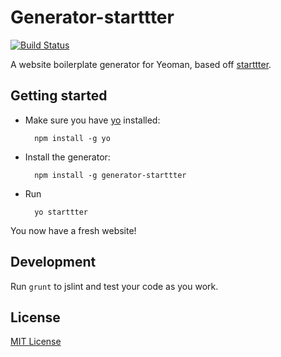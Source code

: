 # Generator-starttter
[![Build Status](https://secure.travis-ci.org/taktran/generator-starttter.png?branch=master)](https://travis-ci.org/taktran/generator-starttter)

A website boilerplate generator for Yeoman, based off [starttter](https://github.com/taktran/starttter).

## Getting started

* Make sure you have [yo](https://github.com/yeoman/yo) installed:

        npm install -g yo

* Install the generator:

        npm install -g generator-starttter

* Run

        yo starttter

You now have a fresh website!

## Development

Run `grunt` to jslint and test your code as you work.

## License
[MIT License](http://en.wikipedia.org/wiki/MIT_License)

